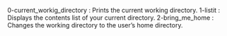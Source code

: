 0-current_workig_directory : Prints the current working directory.
1-listit : Displays the contents list of your current directory.
2-bring_me_home : Changes the working directory to the user’s home directory.
